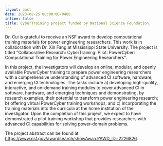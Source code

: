 ```yaml
---
layout: post
date: 2023-08-25 00:00:00-0400
inline: false
title: CyberTraining project funded by National Science Foundation.
---
```


Dr. Cui is grateful to receive an NSF award to develop computational training
materials for power engineering researchers. This work is in collaboration with
Dr. Xin Fang at Mississippi State University. The project is titled
"Collaborative Research: CyberTraining: Pilot: PowerCyber: Computational
Training for Power Engineering Researchers".

In this project, the investigators will develop an online, modular, and openly
available PowerCyber training to prepare power engineering researchers with a
comprehensive understanding of advanced CI software, hardware, and emerging CI
technologies. The tasks include a) developing high-quality, interactive, and
on-demand training modules to cover advanced CI in software, hardware, and
emerging techniques and demonstrating, by research examples, their potential to
transform power engineering research; b) offering virtual PowerCyber training
workshops; and c) incorporating the training materials into the curricula at the
home institution of the investigator. Upon the completion of this project, we
expect to have demonstrated a pilot training workshop that provides researchers
with advanced CI capabilities for solving power-domain problems.

The project abstract can be found at
https://www.nsf.gov/awardsearch/showAward?AWD_ID=2226826.
